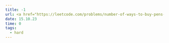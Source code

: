 ```yaml
---
title: -1
url: <a href="https://leetcode.com/problems/number-of-ways-to-buy-pens-and-pencils/description/" target="_blank">leetcode</a>
date: 15.10.23
time: 0
tags:
  - hard
---
```


